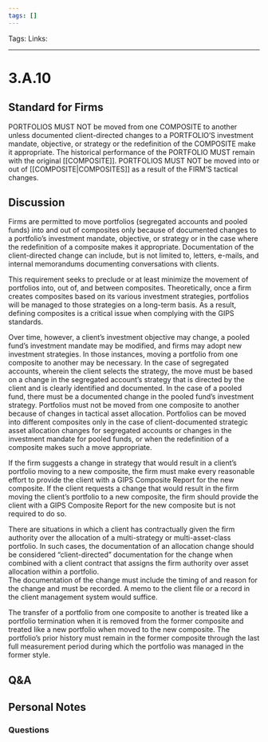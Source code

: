 ```yaml
---
tags: []
---
```

Tags:
Links: 
___
# 3.A.10
## Standard for Firms
PORTFOLIOS MUST NOT be moved from one COMPOSITE to another unless documented client-directed changes to a PORTFOLIO’S investment mandate, objective, or strategy or the redefinition of the COMPOSITE make it appropriate. The historical performance of the PORTFOLIO MUST remain with the original [[COMPOSITE]]. PORTFOLIOS MUST NOT be moved into or out of [[COMPOSITE|COMPOSITES]] as a result of the FIRM’S tactical changes.
## Discussion
Firms are permitted to move portfolios (segregated accounts and pooled funds) into and out of composites only because of documented changes to a portfolio’s investment mandate, objective, or strategy or in the case where the redefinition of a composite makes it appropriate. Documentation of the client-directed change can include, but is not limited to, letters, e-mails, and internal memorandums documenting conversations with clients.

This requirement seeks to preclude or at least minimize the movement of portfolios into, out of, and between composites. Theoretically, once a firm creates composites based on its various investment strategies, portfolios will be managed to those strategies on a long-term basis. As a result, defining composites is a critical issue when complying with the GIPS standards.

Over time, however, a client’s investment objective may change, a pooled fund’s investment mandate may be modified, and firms may adopt new investment strategies. In those instances, moving a portfolio from one composite to another may be necessary. In the case of segregated accounts, wherein the client selects the strategy, the move must be based on a change in the segregated account’s strategy that is directed by the client and is clearly identified and documented. In the case of a pooled fund, there must be a documented change in the pooled fund’s investment strategy. Portfolios must not be moved from one composite to another because of changes in tactical asset allocation. Portfolios can be moved into different composites only in the case of client-documented strategic asset allocation changes for segregated accounts or changes in the investment mandate for pooled funds, or when the redefinition of a composite makes such a move appropriate.

If the firm suggests a change in strategy that would result in a client’s portfolio moving to a new composite, the firm must make every reasonable effort to provide the client with a GIPS Composite Report for the new composite. If the client requests a change that would result in the firm moving the client’s portfolio to a new composite, the firm should provide the client with a GIPS Composite Report for the new composite but is not required to do so.

There are situations in which a client has contractually given the firm authority over the allocation of a multi-strategy or multi-asset-class portfolio. In such cases, the documentation of an allocation change should be considered “client-directed” documentation for the change when combined with a client contract that assigns the firm authority over asset allocation within a portfolio.  
The documentation of the change must include the timing of and reason for the change and must be recorded. A memo to the client file or a record in the client management system would suffice.

The transfer of a portfolio from one composite to another is treated like a portfolio termination when it is removed from the former composite and treated like a new portfolio when moved to the new composite. The portfolio’s prior history must remain in the former composite through the last full measurement period during which the portfolio was managed in the former style.
## Q&A

## Personal Notes

### Questions